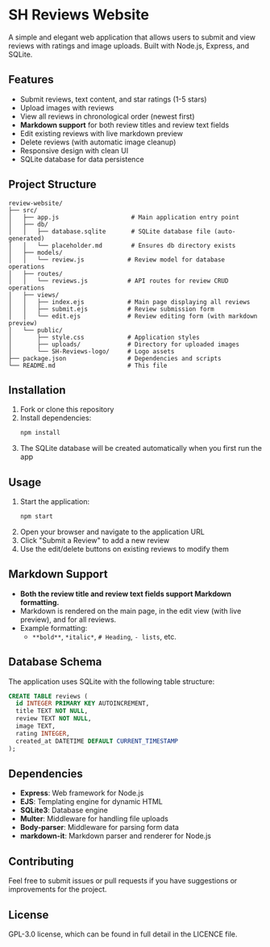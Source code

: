 # SH Reviews Website

A simple and elegant web application that allows users to submit and view reviews with ratings and image uploads. Built with Node.js, Express, and SQLite.

## Features

- Submit reviews, text content, and star ratings (1-5 stars)
- Upload images with reviews
- View all reviews in chronological order (newest first)
- **Markdown support** for both review titles and review text fields
- Edit existing reviews with live markdown preview
- Delete reviews (with automatic image cleanup)
- Responsive design with clean UI
- SQLite database for data persistence

## Project Structure

```
review-website/
├── src/
│   ├── app.js                    # Main application entry point
│   ├── db/
│   │   ├── database.sqlite       # SQLite database file (auto-generated)
│   │   └── placeholder.md        # Ensures db directory exists
│   ├── models/
│   │   └── review.js            # Review model for database operations
│   ├── routes/
│   │   └── reviews.js           # API routes for review CRUD operations
│   ├── views/
│   │   ├── index.ejs            # Main page displaying all reviews
│   │   ├── submit.ejs           # Review submission form
│   │   └── edit.ejs             # Review editing form (with markdown preview)
│   └── public/
│       ├── style.css            # Application styles
│       ├── uploads/             # Directory for uploaded images
│       └── SH-Reviews-logo/     # Logo assets
├── package.json                 # Dependencies and scripts
└── README.md                    # This file
```

## Installation

1. Fork or clone this repository
2. Install dependencies:
   ```bash
   npm install
   ```
3. The SQLite database will be created automatically when you first run the app

## Usage

1. Start the application:
   ```bash
   npm start
   ```
2. Open your browser and navigate to the application URL
3. Click "Submit a Review" to add a new review
4. Use the edit/delete buttons on existing reviews to modify them

## Markdown Support

- **Both the review title and review text fields support Markdown formatting.**
- Markdown is rendered on the main page, in the edit view (with live preview), and for all reviews.
- Example formatting:
  - `**bold**`, `*italic*`, `# Heading`, `- lists`, etc.

## Database Schema

The application uses SQLite with the following table structure:

```sql
CREATE TABLE reviews (
  id INTEGER PRIMARY KEY AUTOINCREMENT,
  title TEXT NOT NULL,
  review TEXT NOT NULL,
  image TEXT,
  rating INTEGER,
  created_at DATETIME DEFAULT CURRENT_TIMESTAMP
);
```

## Dependencies

- **Express**: Web framework for Node.js
- **EJS**: Templating engine for dynamic HTML
- **SQLite3**: Database engine
- **Multer**: Middleware for handling file uploads
- **Body-parser**: Middleware for parsing form data
- **markdown-it**: Markdown parser and renderer for Node.js

## Contributing

Feel free to submit issues or pull requests if you have suggestions or improvements for the project.

## License

GPL-3.0 license, which can be found in full detail in the LICENCE file.